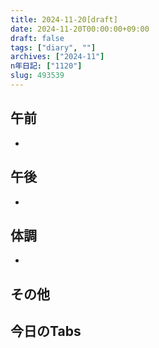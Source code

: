 ```yaml
---
title: 2024-11-20[draft]
date: 2024-11-20T00:00:00+09:00
draft: false
tags: ["diary", ""]
archives: ["2024-11"]
n年日記: ["1120"]
slug: 493539
---
```

## 午前
- 
## 午後
- 
## 体調
- 
## その他
## 今日のTabs